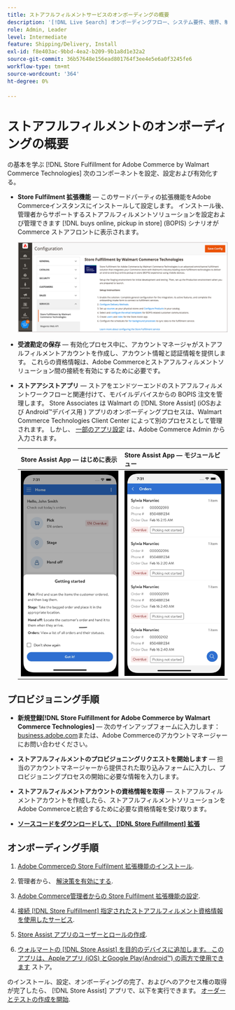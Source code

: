 ```yaml
---
title: ストアフルフィルメントサービスのオンボーディングの概要
description: '[!DNL Live Search] オンボーディングフロー、システム要件、境界、制限事項について説明します。'
role: Admin, Leader
level: Intermediate
feature: Shipping/Delivery, Install
exl-id: f8e403ac-9bbd-4ea2-b209-9b1a8d1e32a2
source-git-commit: 36b57648e156ead801764f3ee4e5e6a0f3245fe6
workflow-type: tm+mt
source-wordcount: '364'
ht-degree: 0%

---
```


# ストアフルフィルメントのオンボーディングの概要

の基本を学ぶ [!DNL Store Fulfillment for Adobe Commerce by Walmart Commerce Technologies] 次のコンポーネントを設定、設定および有効化する。

- **Store Fulfilment 拡張機能** — このサードパーティの拡張機能をAdobe Commerceインスタンスにインストールして設定します。 インストール後、管理者からサポートするストアフルフィルメントソリューションを設定および管理できます [!DNL buys online, pickup in store] (BOPIS) シナリオが Commerce ストアフロントに表示されます。

  ![[!DNL Store Fulfillment Service] 管理ビューの設定](assets/store-fulfillment-admin-home.png)

- **受渡勘定の保存** — 有効化プロセス中に、アカウントマネージャがストアフルフィルメントアカウントを作成し、アカウント情報と認証情報を提供します。 これらの資格情報は、Adobe Commerceとストアフルフィルメントソリューション間の接続を有効にするために必要です。

- **ストアアシストアプリ** — ストアをエンドツーエンドのストアフルフィルメントワークフローと関連付けて、モバイルデバイスからの BOPIS 注文を管理します。 Store Associates は Walmart の [!DNL Store Assist] (iOSおよび Android™デバイス用 ) アプリのオンボーディングプロセスは、Walmart Commerce Technologies Client Center によって別のプロセスとして管理されます。 しかし、 [一部のアプリ設定](user-setup.md) は、Adobe Commerce Admin から入力されます。

  | Store Assist App — はじめに表示 | Store Assist App — モジュールビュー |
  |-------------------------------------------------------------------------------------------------------------|-----------------------------------------------------------------------------------------------|
  | ![[!DNL Store Assist App Getting Started] モバイルデバイスで表示](assets/store-assist-get-started-small.png) | ![[!DNL Store Assist App Orders view] モバイルデバイス上](assets/store-assist-orders-small.png) |

## プロビジョニング手順

- **新規登録[!DNL Store Fulfillment for Adobe Commerce by Walmart Commerce Technologies]** — 次のサインアップフォームに入力します： [business.adobe.com](https://business.adobe.com/resources/store-fulfillment.html)または、Adobe Commerceのアカウントマネージャーにお問い合わせください。

- **ストアフルフィルメントのプロビジョニングリクエストを開始します** — 担当のアカウントマネージャーから提供された取り込みフォームに入力し、プロビジョニングプロセスの開始に必要な情報を入力します。

- **ストアフルフィルメントアカウントの資格情報を取得** — ストアフルフィルメントアカウントを作成したら、ストアフルフィルメントソリューションをAdobe Commerceと統合するために必要な資格情報を受け取ります。

- **[ソースコードをダウンロードして、 [!DNL Store Fulfillment] 拡張](install.md)**

## オンボーディング手順

1. [Adobe Commerceの Store Fulfilment 拡張機能のインストール](install.md).

1. 管理者から、 [解決策を有効にする](enable-general.md).

1. [Adobe Commerce管理者からの Store Fulfilment 拡張機能の設定](service-config-settings-overview.md).

1. [接続 [!DNL Store Fulfillment] 指定されたストアフルフィルメント資格情報を使用したサービス](connect-set-up-service.md).

1. [Store Assist アプリのユーザーとロールの作成](user-setup.md).

1. [ウォルマートの [!DNL Store Assist] を目的のデバイスに追加します。 このアプリは、Appleアプリ (iOS) とGoogle Play(Android™) の両方で使用できます](app-setup.md) ストア。

のインストール、設定、オンボーディングの完了、およびへのアクセス権の取得が完了したら、 [!DNL Store Assist] アプリで、以下を実行できます。 [オーダーとテストの作成を開始](test-and-deploy.md).
